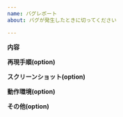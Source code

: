```yaml
---
name: バグレポート
about: バグが発生したときに切ってください

---
```


**内容**


**再現手順(option)**


**スクリーンショット(option)**


**動作環境(option)**


**その他(option)**
